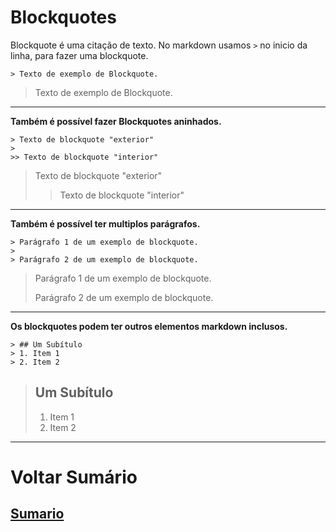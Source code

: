 # Blockquotes
Blockquote é uma citação de texto. No markdown usamos `>` no inicio da linha, para fazer uma blockquote.
```
> Texto de exemplo de Blockquote.  
```
> Texto de exemplo de Blockquote.  

----

**Também é possível fazer Blockquotes aninhados.**
```
> Texto de blockquote "exterior"
>
>> Texto de blockquote "interior"
```

> Texto de blockquote "exterior"
>
>> Texto de blockquote "interior"

----

**Também é possível ter multiplos parágrafos.**
```
> Parágrafo 1 de um exemplo de blockquote.
>
> Parágrafo 2 de um exemplo de blockquote.
```
> Parágrafo 1 de um exemplo de blockquote.
>
> Parágrafo 2 de um exemplo de blockquote.

----

**Os blockquotes podem ter outros elementos markdown inclusos.**
```
> ## Um Subítulo
> 1. Item 1
> 2. Item 2
```
> ## Um Subítulo
> 1. Item 1
> 2. Item 2

----

# Voltar Sumário
## [Sumario](00-Sumario.md)